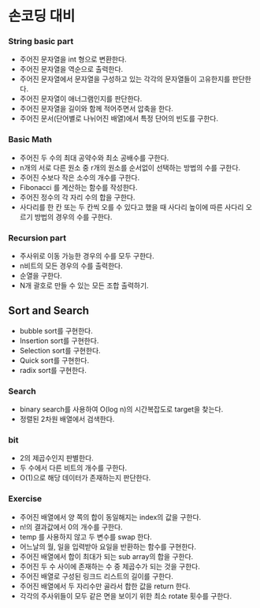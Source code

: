 # 손코딩 대비

### String basic part
* 주어진 문자열을 int 형으로 변환한다. 
* 주어진 문자열을 역순으로 출력한다. 
* 주어진 문자열에서 문자열을 구성하고 있는 각각의 문자열들이 고유한지를 판단한다. 
* 주어진 문자열이 애너그램인지를 판단한다. 
* 주어진 문자열을 길이와 함께 적어주면서 압축을 한다. 
* 주어진 문서(단어별로 나뉘어진 배열)에서 특정 단어의 빈도를 구한다. 

### Basic Math
* 주어진 두 수의 최대 공약수와 최소 공배수를 구한다.  
* n개의 서로 다른 원소 중 r개의 원소를 순서없이 선택하는 방법의 수를 구한다.  
* 주어진 수보다 작은 소수의 개수를 구한다.  
* Fibonacci 를 계산하는 함수를 작성한다. 
* 주어진 정수의 각 자리 수의 합을 구한다. 
* 사다리를 한 칸 또는 두 칸씩 오를 수 있다고 했을 때 사다리 높이에 따른 사다리 오르기 방법의 경우의 수를 구한다. 

### Recursion part
* 주사위로 이동 가능한 경우의 수를 모두 구한다. 
* n비트의 모든 경우의 수를 출력한다. 
* 순열을 구한다. 
* N개 괄호로 만들 수 있는 모든 조합 출력하기. 

## Sort and Search
* bubble sort를 구현한다. 
* Insertion sort를 구현한다. 
* Selection sort를 구현한다. 
* Quick sort를 구현한다. 
* radix sort를 구현한다. 

### Search
* binary search를 사용하여 O(log n)의 시간복잡도로 target을 찾는다. 
* 정렬된 2차원 배열에서 검색한다. 

### bit
* 2의 제곱수인지 판별한다.
* 두 수에서 다른 비트의 개수를 구한다.  
* O(1)으로 해당 데이터가 존재하는지 판단한다. 

### Exercise
* 주어진 배열에서 양 쪽의 합이 동일해지는 index의 값을 구한다. 
* n!의 결과값에서 0의 개수를 구한다. 
* temp 를 사용하지 않고 두 변수를 swap 한다. 
* 어느날의 월, 일을 입력받아 요일을 반환하는 함수를 구현한다. 
* 주어진 배열에서 합이 최대가 되는 sub array의 합을 구한다. 
* 주어진 두 수 사이에 존재하는 수 중 제곱수가 되는 것을 구한다. 
* 주어진 배열로 구성된 링크드 리스트의 길이를 구한다. 
* 주어진 배열에서 두 자리수만 골라서 합한 값을 return 한다. 
* 각각의 주사위들이 모두 같은 면을 보이기 위한 최소 rotate 횟수를 구한다. 
